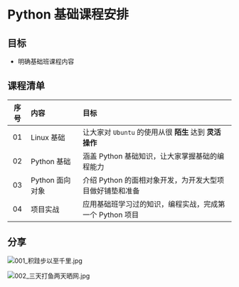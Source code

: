 
# Python 基础课程安排

## 目标

- 明确基础班课程内容

## 课程清单

| 序号 | 内容            | 目标                                                     |
| :--: | :-------------- | :------------------------------------------------------- |
|  01  | Linux 基础      | 让大家对 `Ubuntu` 的使用从很 **陌生** 达到 **灵活操作**  |
|  02  | Python 基础     | 涵盖 Python 基础知识，让大家掌握基础的编程能力           |
|  03  | Python 面向对象 | 介绍 Python 的面相对象开发，为开发大型项目做好铺垫和准备 |
|  04  | 项目实战        | 应用基础班学习过的知识，编程实战，完成第一个 Python 项目 |

## 分享

![001_积跬步以至千里.jpg](https://i.loli.net/2018/12/19/5c1a1720d364e.jpg)

![002_三天打鱼两天晒网.jpg](https://i.loli.net/2018/12/19/5c1a17176ca78.jpg)
